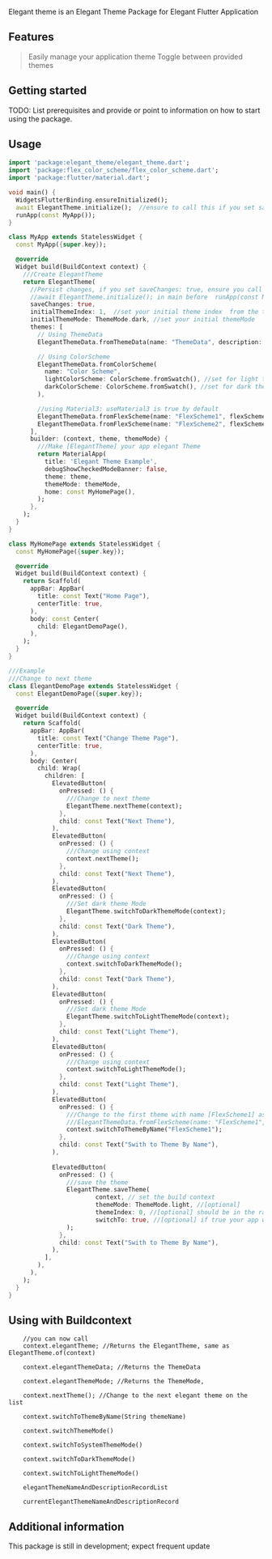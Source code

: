 <!--
This README describes the package. If you publish this package to pub.dev,
this README's contents appear on the landing page for your package.

For information about how to write a good package README, see the guide for
[writing package pages](https://dart.dev/guides/libraries/writing-package-pages).

For general information about developing packages, see the Dart guide for
[creating packages](https://dart.dev/guides/libraries/create-library-packages)
and the Flutter guide for
[developing packages and plugins](https://flutter.dev/developing-packages).
-->

Elegant theme is an Elegant Theme Package for Elegant Flutter Application

## Features

> Easily manage your application theme
> Toggle between provided themes

## Getting started

TODO: List prerequisites and provide or point to information on how to
start using the package.

## Usage

```dart
import 'package:elegant_theme/elegant_theme.dart';
import 'package:flex_color_scheme/flex_color_scheme.dart';
import 'package:flutter/material.dart';

void main() {
  WidgetsFlutterBinding.ensureInitialized();
  await ElegantTheme.initialize();	//ensure to call this if you set saveChanges to true
  runApp(const MyApp());
}

class MyApp extends StatelessWidget {
  const MyApp({super.key});

  @override
  Widget build(BuildContext context) {
    ///Create ElegantTheme
    return ElegantTheme(
      //Persist changes, if you set saveChanges: true, ensure you call
      //await ElegantTheme.initialize(); in main before  runApp(const MyApp());
      saveChanges: true, 
      initialThemeIndex: 1,  //set your initial theme index  from the themes
      initialThemeMode: ThemeMode.dark, //set your initial themeMode
      themes: [
        // Using ThemeData
        ElegantThemeData.fromThemeData(name: "ThemeData", description: "My Elegant ThemeData", light: ThemeData.light(), dark: ThemeData.light()),

        // Using ColorScheme
        ElegantThemeData.fromColorScheme(
          name: "Color Scheme",
          lightColorScheme: ColorScheme.fromSwatch(), //set for light theme
          darkColorScheme: ColorScheme.fromSwatch(), //set for dark theme
        ),

        //using Material3: useMaterial3 is true by default
        ElegantThemeData.fromFlexScheme(name: "FlexScheme1", flexScheme: FlexScheme.aquaBlue),
        ElegantThemeData.fromFlexScheme(name: "FlexScheme2", flexScheme: FlexScheme.aquaBlue, useMaterial3: true),
      ],
      builder: (context, theme, themeMode) {
        ///Make [ElegantTheme] your app elegant Theme
        return MaterialApp(
          title: 'Elegant Theme Example',
          debugShowCheckedModeBanner: false,
          theme: theme,
          themeMode: themeMode,
          home: const MyHomePage(),
        );
      },
    );
  }
}

class MyHomePage extends StatelessWidget {
  const MyHomePage({super.key});

  @override
  Widget build(BuildContext context) {
    return Scaffold(
      appBar: AppBar(
        title: const Text("Home Page"),
        centerTitle: true,
      ),
      body: const Center(
        child: ElegantDemoPage(),
      ),
    );
  }
}

///Example
///Change to next theme
class ElegantDemoPage extends StatelessWidget {
  const ElegantDemoPage({super.key});

  @override
  Widget build(BuildContext context) {
    return Scaffold(
      appBar: AppBar(
        title: const Text("Change Theme Page"),
        centerTitle: true,
      ),
      body: Center(
        child: Wrap(
          children: [
            ElevatedButton(
              onPressed: () {
                ///Change to next theme
                ElegantTheme.nextTheme(context);
              },
              child: const Text("Next Theme"),
            ),
            ElevatedButton(
              onPressed: () {
                ///Change using context
                context.nextTheme();
              },
              child: const Text("Next Theme"),
            ),
            ElevatedButton(
              onPressed: () {
                ///Set dark theme Mode
                ElegantTheme.switchToDarkThemeMode(context);
              },
              child: const Text("Dark Theme"),
            ),
            ElevatedButton(
              onPressed: () {
                ///Change using context
                context.switchToDarkThemeMode();
              },
              child: const Text("Dark Theme"),
            ),
            ElevatedButton(
              onPressed: () {
                ///Set dark theme Mode
                ElegantTheme.switchToLightThemeMode(context);
              },
              child: const Text("Light Theme"),
            ),
            ElevatedButton(
              onPressed: () {
                ///Change using context
                context.switchToLightThemeMode();
              },
              child: const Text("Light Theme"),
            ),
            ElevatedButton(
              onPressed: () {
                ///Change to the first theme with name [FlexScheme1] as declare in the constructor
                ///ElegantThemeData.fromFlexScheme(name: "FlexScheme1", flexScheme: FlexScheme.aquaBlue),
                context.switchToThemeByName("FlexScheme1");
              },
              child: const Text("Swith to Theme By Name"),
            ),
            
            ElevatedButton(
              onPressed: () {
                ///save the theme
                ElegantTheme.saveTheme(
                        context, // set the build context
                        themeMode: ThemeMode.light, //[optional]
                        themeIndex: 0, //[optional] should be in the range (0 <= themeIndex < themes.length)
                        switchTo: true, //[optional] if true your app will switch to the save theme
                );
              },
              child: const Text("Swith to Theme By Name"),
            ),
          ],
        ),
      ),
    );
  }
}

```

## Using with Buildcontext

```
	//you can now call 
	context.elegantTheme; //Returns the ElegantTheme, same as ElegantTheme.of(context)

	context.elegantThemeData; //Returns the ThemeData

	context.elegantThemeMode; //Returns the ThemeMode,

	context.nextTheme(); //Change to the next elegant theme on the list

	context.switchToThemeByName(String themeName)

	context.switchThemeMode()

	context.switchToSystemThemeMode()

	context.switchToDarkThemeMode()

	context.switchToLightThemeMode()

	elegantThemeNameAndDescriptionRecordList

	currentElegantThemeNameAndDescriptionRecord

```

## Additional information

This package is still in development; expect frequent update
